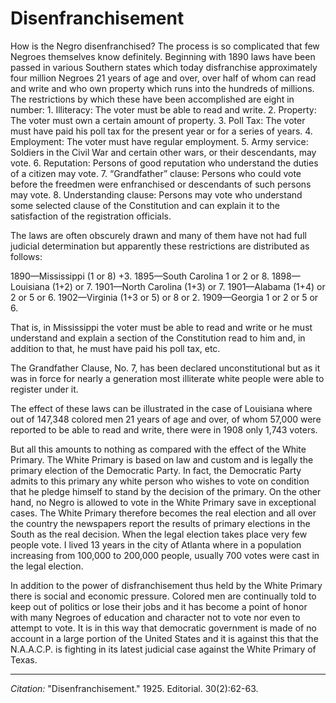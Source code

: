 # Disenfranchisement


How is the Negro disenfranchised? The process is so complicated that few Negroes themselves know definitely. Beginning with 1890 laws have been passed in various Southern states which today disfranchise approximately four million Negroes 21 years of age and over, over half of whom can read and write and who own property which runs into the hundreds of millions. The restrictions by which these have been accomplished are eight in number: 1. Illiteracy: The voter must be able to read and write. 2. Property: The voter must own a certain amount of property. 3. Poll Tax: The voter must have paid his poll tax for the present year or for a series of years. 4. Employment: The voter must have regular employment. 5. Army service: Soldiers in the Civil War and certain other wars, or their descendants, may vote. 6. Reputation: Persons of good reputation who understand the duties of a citizen may vote. 7. “Grandfather” clause: Persons who could vote before the freedmen were enfranchised or descendants of such persons may vote. 8. Understanding clause: Persons may vote who understand some selected clause of the Constitution and can explain it to the satisfaction of the registration officials.

The laws are often obscurely drawn and many of them have not had full judicial determination but apparently these restrictions are distributed as follows:

1890—Mississippi (1 or 8) +3.
1895—South Carolina 1 or 2 or 8.
1898—Louisiana (1+2) or 7.
1901—North Carolina (1+3) or 7.
1901—Alabama (1+4) or 2 or 5 or 6.
1902—Virginia (1+3 or 5) or 8 or 2.
1909—Georgia 1 or 2 or 5 or 6.

That is, in Mississippi the voter must be able to read and write or he must understand and explain a section of the Constitution read to him and, in addition to that, he must have paid his poll tax, etc.

The Grandfather Clause, No. 7, has been declared unconstitutional but as it was in force for nearly a generation most illiterate white people were able to register under it.

The effect of these laws can be illustrated in the case of Louisiana where out of 147,348 colored men 21 years of age and over, of whom 57,000 were reported to be able to read and write, there were in 1908 only 1,743 voters.

But all this amounts to nothing as compared with the effect of the White Primary. The White Primary is based on law and custom and is legally the primary election of the Democratic Party. In fact, the Democratic Party admits to this primary any white person who wishes to vote on condition that he pledge himself to stand by the decision of the primary. On the other hand, no Negro is allowed to vote in the White Primary save in exceptional cases. The White Primary therefore becomes the real election and all over the country the newspapers report the results of primary elections in the South as the real decision. When the legal election takes place very few people vote. I lived 13 years in the city of Atlanta where in a population increasing from 100,000 to 200,000 people, usually 700 votes were cast in the legal election.

In addition to the power of disfranchisement thus held by the White Primary there is social and economic pressure. Colored men are continually told to keep out of politics or lose their jobs and it has become a point of honor with many Negroes of education and character not to vote nor even to attempt to vote. It is in this way that democratic government is made of no account in a large portion of the United States and it is against this that the N.A.A.C.P. is fighting in its latest judicial case against the White Primary of Texas.

_________________
*Citation:* "Disenfranchisement." 1925. Editorial.  30(2):62-63.
